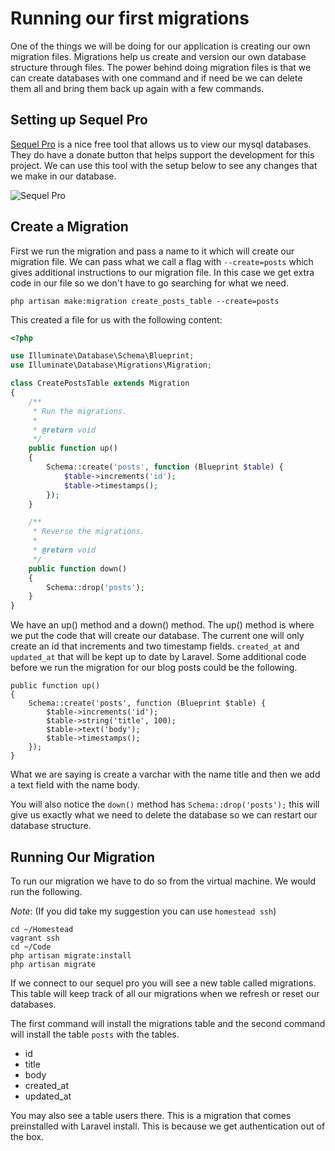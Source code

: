 # Running our first migrations

One of the things we will be doing for our application is creating our own migration files. Migrations help us create and version our own database structure through files. The power behind doing migration files is that we can create databases with one command and if need be we can delete them all and bring them back up again with a few commands.

## Setting up Sequel Pro

[Sequel Pro](http://www.sequelpro.com/) is a nice free tool that allows us to view our mysql databases. They do have a donate button that helps support the development for this project. We can use this tool with the setup below to see any changes that we make in our database.

![Sequel Pro](https://raw.githubusercontent.com/learnable-content/Laravel-5/lesson4.1/images/sequel-pro.png "Sequel Pro")

## Create a Migration

First we run the migration and pass a name to it which will create our migration file. We can pass what we call a flag with `--create=posts` which gives additional instructions to our migration file. In this case we get extra code in our file so we don't have to go searching for what we need.

```php artisan make:migration create_posts_table --create=posts```

This created a file for us with the following content:

```php
<?php

use Illuminate\Database\Schema\Blueprint;
use Illuminate\Database\Migrations\Migration;

class CreatePostsTable extends Migration
{
    /**
     * Run the migrations.
     *
     * @return void
     */
    public function up()
    {
        Schema::create('posts', function (Blueprint $table) {
            $table->increments('id');
            $table->timestamps();
        });
    }

    /**
     * Reverse the migrations.
     *
     * @return void
     */
    public function down()
    {
        Schema::drop('posts');
    }
}
```
We have an up() method and a down() method. The up() method is where we put the code that will create our database. The current one will only create an id that increments and two timestamp fields. `created_at` and `updated_at` that will be kept up to date by Laravel. Some additional code before we run the migration for our blog posts could be the following.

```
public function up()
{
    Schema::create('posts', function (Blueprint $table) {
        $table->increments('id');
        $table->string('title', 100);
        $table->text('body');
        $table->timestamps();
    });
}
```
What we are saying is create a varchar with the name title and then we add a text field with the name body.

You will also notice the `down()` method has `Schema::drop('posts');` this will give us exactly what we need to delete the database so we can restart our database structure.

## Running Our Migration

To run our migration we have to do so from the virtual machine. We would run the following.

*Note*: (If you did take my suggestion you can use `homestead ssh`)
```
cd ~/Homestead
vagrant ssh
cd ~/Code
php artisan migrate:install
php artisan migrate
```

If we connect to our sequel pro you will see a new table called migrations. This table will keep track of all our migrations when we refresh or reset our databases.

The first command will install the migrations table and the second command will install the table `posts` with the tables.

- id
- title
- body
- created_at
- updated_at

You may also see a table users there. This is a migration that comes preinstalled with Laravel install. This is because we get authentication out of the box.
